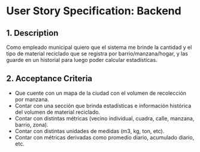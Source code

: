 ﻿
# User Story Specification: Backend

## 1.	Description

Como empleado municipal quiero que el sistema me brinde la cantidad y el tipo de material reciclado que se registra por barrio/manzana/hogar, y las guarde en un historial para luego poder calcular estadísticas.

## 2.	Acceptance Criteria

-   Que cuente con un mapa de la ciudad con el volumen de recolección por manzana.
-   Contar con una sección que brinda estadísticas e información histórica del volumen de material reciclado.
-   Contar con distintas métricas (vecino individual, cuadra, calle, manzana, barrio, zona).
-   Contar con distintas unidades de medidas (m3, kg, ton, etc).
-   Contar con métricas derivadas como promedio diario, acumulado diario, etc.

